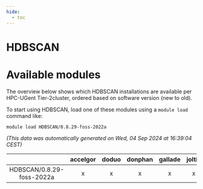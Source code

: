 ```yaml
---
hide:
  - toc
---
```


HDBSCAN
=======

# Available modules


The overview below shows which HDBSCAN installations are available per HPC-UGent Tier-2cluster, ordered based on software version (new to old).

To start using HDBSCAN, load one of these modules using a `module load` command like:

```shell
module load HDBSCAN/0.8.29-foss-2022a
```

*(This data was automatically generated on Wed, 04 Sep 2024 at 16:39:04 CEST)*  

| |accelgor|doduo|donphan|gallade|joltik|shinx|skitty|
| :---: | :---: | :---: | :---: | :---: | :---: | :---: | :---: |
|HDBSCAN/0.8.29-foss-2022a|x|x|x|x|x|-|x|

